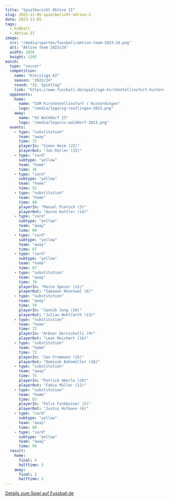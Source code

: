 ```yaml
---
title: "Spielbericht Aktive II"
slug: 2023-11-05-spielbericht-aktive-2
date: 2023-11-05
tags:
  - Fußball
  - Aktive II
image:
  src: "/media/sparten/fussball/aktive-team-2023-24.png"
  alt: "Aktive Team 2023/24"
  width: 1856
  height: 1392
match:
  type: "soccer"
  competition:
    name: "Kreisliga A2"
    season: "2023/24"
    round: "12. Spieltag"
    link: "https://www.fussball.de/spiel/sgm-kirchentellinsfurt-kusterdingen-sv-walddorf-ii/-/spiel/02MEEB7STS000000VS5489B3VUHHBIEF#!/"
  opponents:
    home:
      name: "SGM Kirchentellinsfurt / Kusterdingen"
      logo: "/media/logo/sg-reutlingen-2023.png"
    away:
      name: "SV Walddorf II"
      logo: "/media/logo/sv-walddorf-2023.png"
  events:
    - type: "substitution"
      team: "away"
      time: 15
      playerIn: "Simon Heim (22)"
      playerOut: "Jan Roller (15)"
    - type: "card"
      subtype: "yellow"
      team: "home"
      time: 35
    - type: "card"
      subtype: "yellow"
      team: "home"
      time: 52
    - type: "substitution"
      team: "home"
      time: 60
      playerIn: "Manuel Pietsch (3)"
      playerOut: "Aaron Kuttler (14)"
    - type: "card"
      subtype: "yellow"
      team: "away"
      time: 60
    - type: "card"
      subtype: "yellow"
      team: "away"
      time: 67
    - type: "card"
      subtype: "yellow"
      team: "home"
      time: 67
    - type: "substitution"
      team: "away"
      time: 70
      playerIn: "Marco Speier (12)"
      playerOut: "Sabawun Khostwal (6)"
    - type: "substitution"
      team: "away"
      time: 70
      playerIn: "Jannik Jung (16)"
      playerOut: "Julian Wohlfarth (13)"
    - type: "substitution"
      team: "home"
      time: 72
      playerIn: "Arbnor Dervisholli (9)"
      playerOut: "Leon Reichert (16)"
    - type: "substitution"
      team: "home"
      time: 72
      playerIn: "Jan Frommann (15)"
      playerOut: "Dominik Bahnmüller (18)"
    - type: "substitution"
      team: "away"
      time: 75
      playerIn: "Patrick Aberle (20)"
      playerOut: "Fabio Müller (11)"
    - type: "substitution"
      team: "home"
      time: 83
      playerIn: "Felix Finkbeiner (5)"
      playerOut: "Justus Hofmann (6)"
    - type: "card"
      subtype: "yellow"
      team: "away"
      time: 88
    - type: "card"
      subtype: "yellow"
      team: "away"
      time: 94
  result:
    home:
      final: 4
      halftime: 3
    away:
      final: 2
      halftime: 2
---
```


[Details zum Spiel auf Fussball.de](https://www.fussball.de/spiel/sgm-kirchentellinsfurt-kusterdingen-sv-walddorf-ii/-/spiel/02MEEB7STS000000VS5489B3VUHHBIEF#!/)

